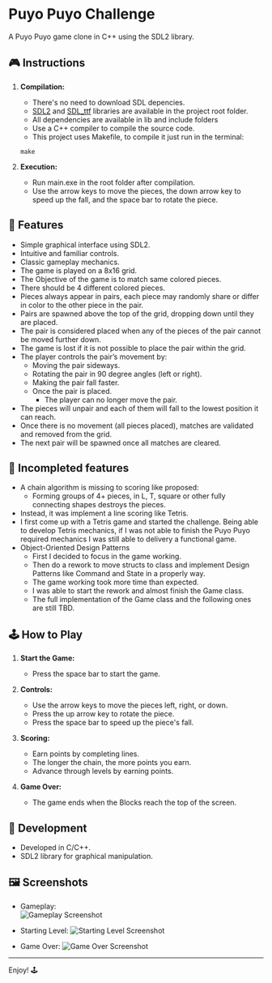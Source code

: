 # Puyo Puyo Challenge

A Puyo Puyo game clone in C++ using the SDL2 library.

## 🎮 Instructions

1. **Compilation:**
   - There's no need to download SDL depencies. 
   - [SDL2](https://www.libsdl.org/) and [SDL_ttf](https://www.libsdl.org/projects/SDL_ttf/) libraries are available in the project root folder.
   - All dependencies are available in lib and include folders
   - Use a C++ compiler to compile the source code.
   - This project uses Makefile, to compile it just run in the terminal:
   ```
   make
   ```

2. **Execution:**
   - Run main.exe in the root folder after compilation.
   - Use the arrow keys to move the pieces, the down arrow key to speed up the fall, and the space bar to rotate the piece.

## 🎉 Features

- Simple graphical interface using SDL2.
- Intuitive and familiar controls.
- Classic gameplay mechanics.
- The game is played on a 8x16 grid.
- The Objective of the game is to match same colored pieces.
- There should be 4 different colored pieces.
- Pieces always appear in pairs, each piece may randomly share or differ in color to the other piece in the pair.
- Pairs are spawned above the top of the grid, dropping down until they are placed.
- The pair is considered placed when any of the pieces of the pair cannot be moved further down.
- The game is lost if it is not possible to place the pair within the grid.
- The player controls the pair’s movement by:
    - Moving the pair sideways.
    - Rotating the pair in 90 degree angles (left or right).
    - Making the pair fall faster.
    - Once the pair is placed.
        - The player can no longer move the pair.
- The pieces will unpair and each of them will fall to the lowest position it can reach.
- Once there is no movement (all pieces placed), matches are validated and removed from the grid.
- The next pair will be spawned once all matches are cleared.

## 🔎 Incompleted features

- A chain algorithm is missing to scoring like proposed:
    - Forming groups of 4+ pieces, in L, T, square or other fully connecting shapes destroys the pieces.
- Instead, it was implement a line scoring like Tetris.
- I first come up with a Tetris game and started the challenge. Being able to develop Tetris mechanics, if I was not able to finish the Puyo Puyo required mechanics I was still able to delivery a functional game.
- Object-Oriented Design Patterns
    - First I decided to focus in the game working.
    - Then do a rework to move structs to class and implement Design Patterns like Command and State in a properly way.
    - The game working took more time than expected.
    - I was able to start the rework and almost finish the Game class.
    - The full implementation of the Game class and the following ones are still TBD.

## 🕹️ How to Play

1. **Start the Game:**
   - Press the space bar to start the game.

2. **Controls:**
   - Use the arrow keys to move the pieces left, right, or down.
   - Press the up arrow key to rotate the piece.
   - Press the space bar to speed up the piece's fall.

3. **Scoring:**
   - Earn points by completing lines.
   - The longer the chain, the more points you earn.
   - Advance through levels by earning points.

4. **Game Over:**
   - The game ends when the Blocks reach the top of the screen.

## 🚀 Development

- Developed in C/C++.
- SDL2 library for graphical manipulation.

## 🖼️ Screenshots

- Gameplay:                                       
![Gameplay Screenshot](./screenshot/Gameplay.png) 

- Starting Level:
![Starting Level Screenshot](./screenshot/StartingLevel.png)

- Game Over:
![Game Over Screenshot](./screenshot/GameOver.png)

---

Enjoy! 🕹️
